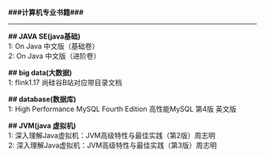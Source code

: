 **###计算机专业书籍###**

---------------------------------------------------------------------------------------------------------------------------------------------

**## JAVA SE(java基础)**  
1: On Java 中文版（基础卷）  
2: On Java 中文版（进阶卷）  

**## big data(大数据)**  
1: flink1.17 尚硅谷B站对应带目录文档    


**## database(数据库)**  
1: High Performance MySQL Fourth Edition  高性能MySQL 第4版 英文版  


**## JVM(java 虚拟机)**  
1: 深入理解Java虚拟机：JVM高级特性与最佳实践（第2版）周志明    
2: 深入理解Java虚拟机：JVM高级特性与最佳实践（第3版）周志明   